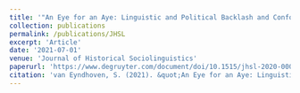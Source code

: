 ```yaml
---
title: '"An Eye for an Aye: Linguistic and Political Backlash and Conformity in Eighteenth-Century Scots."'
collection: publications
permalink: /publications/JHSL
excerpt: 'Article'
date: '2021-07-01'
venue: 'Journal of Historical Sociolinguistics'
paperurl: 'https://www.degruyter.com/document/doi/10.1515/jhsl-2020-0004/html'
citation: 'van Eyndhoven, S. (2021). &quot;An Eye for an Aye: Linguistic and Political Backlash and Conformity in Eighteenth-Century Scots.&quot; <i>Journal of Historical Sociolinguistics</i>. (JHSL), 7(2), 243-282.'
---
```

